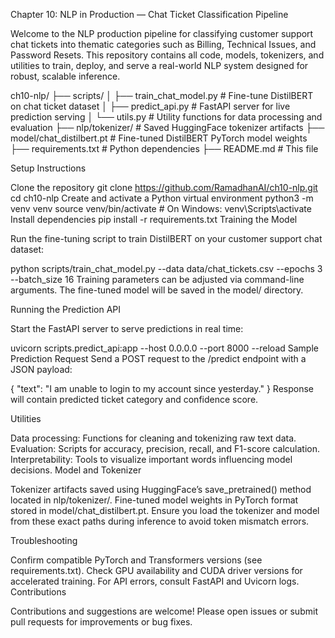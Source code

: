 Chapter 10: NLP in Production — Chat Ticket Classification Pipeline

Welcome to the NLP production pipeline for classifying customer support chat tickets into thematic categories such as Billing, Technical Issues, and Password Resets. This repository contains all code, models, tokenizers, and utilities to train, deploy, and serve a real-world NLP system designed for robust, scalable inference.

ch10-nlp/
├── scripts/
│   ├── train_chat_model.py         # Fine-tune DistilBERT on chat ticket dataset
│   ├── predict_api.py              # FastAPI server for live prediction serving
│   └── utils.py                   # Utility functions for data processing and evaluation
├── nlp/tokenizer/                 # Saved HuggingFace tokenizer artifacts
├── model/chat_distilbert.pt       # Fine-tuned DistilBERT PyTorch model weights
├── requirements.txt               # Python dependencies
├── README.md                     # This file

Setup Instructions

Clone the repository
git clone https://github.com/RamadhanAI/ch10-nlp.git
cd ch10-nlp
Create and activate a Python virtual environment
python3 -m venv venv
source venv/bin/activate   # On Windows: venv\Scripts\activate
Install dependencies
pip install -r requirements.txt
Training the Model

Run the fine-tuning script to train DistilBERT on your customer support chat dataset:

python scripts/train_chat_model.py --data data/chat_tickets.csv --epochs 3 --batch_size 16
Training parameters can be adjusted via command-line arguments. The fine-tuned model will be saved in the model/ directory.

Running the Prediction API

Start the FastAPI server to serve predictions in real time:

uvicorn scripts.predict_api:app --host 0.0.0.0 --port 8000 --reload
Sample Prediction Request
Send a POST request to the /predict endpoint with a JSON payload:

{
  "text": "I am unable to login to my account since yesterday."
}
Response will contain predicted ticket category and confidence score.

Utilities

Data processing: Functions for cleaning and tokenizing raw text data.
Evaluation: Scripts for accuracy, precision, recall, and F1-score calculation.
Interpretability: Tools to visualize important words influencing model decisions.
Model and Tokenizer

Tokenizer artifacts saved using HuggingFace’s save_pretrained() method located in nlp/tokenizer/.
Fine-tuned model weights in PyTorch format stored in model/chat_distilbert.pt.
Ensure you load the tokenizer and model from these exact paths during inference to avoid token mismatch errors.

Troubleshooting

Confirm compatible PyTorch and Transformers versions (see requirements.txt).
Check GPU availability and CUDA driver versions for accelerated training.
For API errors, consult FastAPI and Uvicorn logs.
Contributions

Contributions and suggestions are welcome! Please open issues or submit pull requests for improvements or bug fixes.

